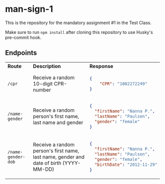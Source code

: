 # man-sign-1

This is the repository for the mandatory assignment #1 in the Test Class.

Make sure to run `npm install` after cloning this repository to use Husky's pre-commit hook.

## Endpoints

<table>
<tr>
<td> <strong>Route</strong> </td> <td> <strong>Description</strong> </td> <td> <strong>Response</strong> </td>
</tr>
<tr>
<td> <code>/cpr</code> </td>
<td> Receive a random 10-digit CPR-number </td>
<td>

```json
{
    "CPR": "1002272249"
}
```

</td>
</tr>
<tr>
<td> <code>/name-gender</code> </td>
<td> Receive a random person's first name, last name and gender </td>
<td>

```json
{
  "firstName": "Nanna P.",
  "lastName": "Paulsen",
  "gender": "female"
}
```

</td>
</tr>
<tr>
<td> <code>/name-gender-dob</code> </td>
<td> Receive a random person's first name, last name, gender and date of birth (YYYY-MM-DD) </td>
<td>

```json
{
  "firstName": "Nanna P.",
  "lastName": "Paulsen",
  "gender": "female",
  "birthDate": "2012-11-29"
}
```

</td>
</tr>
</table>
